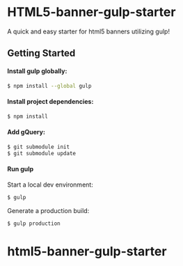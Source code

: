 # HTML5-banner-gulp-starter

A quick and easy starter for html5 banners utilizing gulp!

## Getting Started

#### Install gulp globally:

```sh
$ npm install --global gulp
```

#### Install project dependencies:

```sh
$ npm install
```

#### Add gQuery:

```sh
$ git submodule init
$ git submodule update
```

#### Run gulp

Start a local dev environment:
```js
$ gulp
```

Generate a production build:
```js
$ gulp production
```

# html5-banner-gulp-starter

